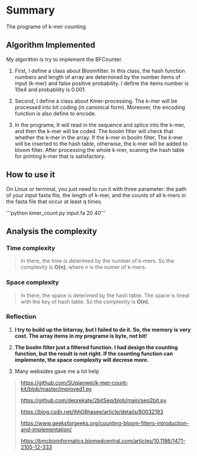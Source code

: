 # Summary

The programe of k-mer counting

## Algorithm Implemented

My algorithm is try to implement the BFCounter. 

1. First, I define a class about Bloomfilter. In this class, the hash function numbers and length of array are determined by the number items of input (k-mer) and false positive probability. I define the items number is 10e4 and probability is 0.001.

2. Second, I define a class about Kmer-processing. The k-mer will be processed into bit coding (in canonical form). Moreover, the encoding function is also define to encode.

3. In the programe, It will read in the sequence and splice into the k-mer, and then the k-mer will be coded. The boolm filter will check that whether the k-mer in the array. If the k-mer in boolm filter, The k-mer will be inserted to the hash table, otherwise, the k-mer will be added to bloom filter. After processing the whole k-mer, scaning the hash table for printing k-mer that is satisfactory.

## How to use it
On Linux or terminal, you just need to run it with three parameter: the path of your input fasta file, the length of k-mer, and the counts of all k-mers in the fasta file that occur at least q times.

'''python kmer_count.py input.fa 20 40'''

## Analysis the complexity

### Time complexity

> In there, the time is deterimed by the number of k-mers. So the complexity is __O(n)__, where n is the numer of k-mers.

### Space complexity

> In there, the space is deterimed by the hash table. The space is lineal with the key of hash table. So the complexity is __O(n)__.

### Reflection

1. __I try to build up the bitarray, but I failed to do it. So, the memory is very cost. The array items in my programe is byte, not bit!__

2. __The boolm filter just a filtered function. I had design the counting function, but the result is not right. If the counting function can implemente, the space complexity will decrese more.__

3. Many websides gave me a lot help
   
>  <https://github.com/SUqianwei/k-mer-count-kit/blob/master/improved1.py>
> 
>  <https://github.com/deprekate/2bitSeq/blob/main/seq2bit.py>
> 
>  <https://blog.csdn.net/lhh08hasee/article/details/80032193>
> 
>  <https://www.geeksforgeeks.org/counting-bloom-filters-introduction-and-implementation/>
> 
>  <https://bmcbioinformatics.biomedcentral.com/articles/10.1186/1471-2105-12-333>
